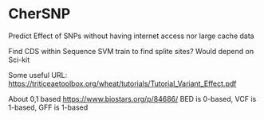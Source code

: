 # CherSNP
Predict Effect of SNPs without having internet access nor large cache data

Find CDS within Sequence
SVM train to find splite sites?
Would depend on Sci-kit


Some useful URL:
https://triticeaetoolbox.org/wheat/tutorials/Tutorial_Variant_Effect.pdf

About 0,1 based
https://www.biostars.org/p/84686/
BED is 0-based, VCF is 1-based, GFF is 1-based
